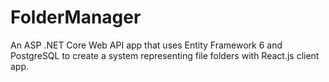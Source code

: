 # FolderManager
An ASP .NET Core Web API app that uses Entity Framework 6 and PostgreSQL to create a system representing file folders with React.js client app.
